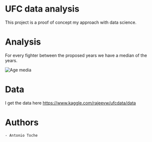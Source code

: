 # UFC data analysis

This project is a proof of concept my approach with data science. 


# Analysis

For every fighter between the proposed years we have a median of the years.

![Age media]("https://github.com/antoniott15/ufcDataAnalisys/blob/master/plots/avrAge.png")


# Data 

I get the data here https://www.kaggle.com/rajeevw/ufcdata/data

# Authors
    - Antonio Toche
